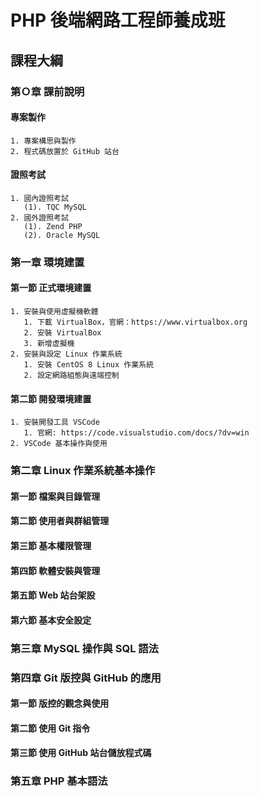 # PHP 後端網路工程師養成班
## 課程大綱
### 第Ｏ章 課前說明
#### 專案製作
    1. 專案構思與製作
    2. 程式碼放置於 GitHub 站台
#### 證照考試
    1. 國內證照考試
       (1). TQC MySQL
    2. 國外證照考試
       (1). Zend PHP
       (2). Oracle MySQL  
### 第一章 環境建置
<!-- include(Ch1/index) -->
#### 第一節 正式環境建置
    1. 安裝與使用虚擬機軟體
       1. 下載 VirtualBox，官網：https://www.virtualbox.org 
       2. 安裝 VirtualBox
       3. 新增虚擬機
    2. 安裝與設定 Linux 作業系統
       1. 安裝 CentOS 8 Linux 作業系統
       2. 設定網路組態與遠端控制
#### 第二節 開發環境建置
    1. 安裝開發工具 VSCode 
       1. 官網: https://code.visualstudio.com/docs/?dv=win
    2. VSCode 基本操作與使用
### 第二章 Linux 作業系統基本操作
#### 第一節 檔案與目錄管理
#### 第二節 使用者與群組管理
#### 第三節 基本權限管理
#### 第四節 軟體安裝與管理
#### 第五節 Web 站台架設
#### 第六節 基本安全設定

### 第三章 MySQL 操作與 SQL 語法

### 第四章 Git 版控與 GitHub 的應用
#### 第一節 版控的觀念與使用
#### 第二節 使用 Git 指令
#### 第三節 使用 GitHub 站台儲放程式碼

### 第五章 PHP 基本語法
    

